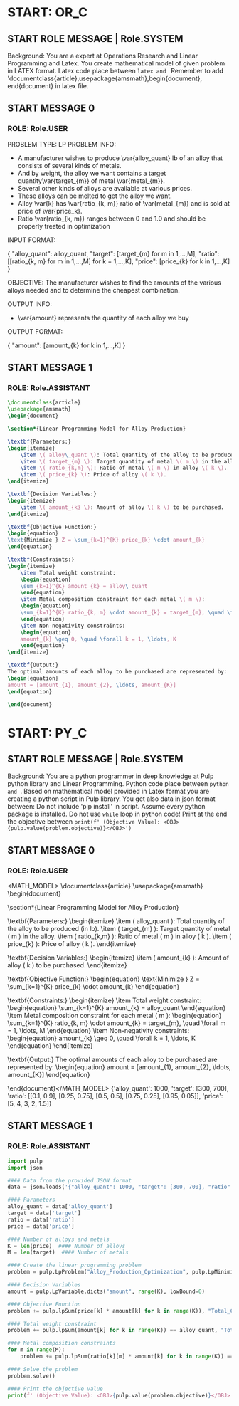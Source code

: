 # START: OR_C 
## START ROLE MESSAGE | Role.SYSTEM 
Background: You are a expert at Operations Research and Linear Programming and Latex. You create mathematical model of given problem in LATEX format. Latex code place between ```latex and ``` Remember to add 'documentclass{article},usepackage{amsmath},begin{document}, end{document} in latex file. 
## START MESSAGE 0 
### ROLE: Role.USER
<DESCRIPTION>
PROBLEM TYPE: LP
PROBLEM INFO:

- A manufacturer wishes to produce \var{alloy_quant} lb of an alloy that consists of several kinds of metals.
- And by weight, the alloy we want contains a target quantity\var{target_{m}} of metal \var{metal_{m}}.
- Several other kinds of alloys are available at various prices. 
- These alloys can be melted to get the alloy we want.
- Alloy \var{k} has \var{ratio_{k, m}} ratio of \var{metal_{m}} and is sold at price of \var{price_k}.
- Ratio \var{ratio_{k, m}} ranges between 0 and 1.0 and should be properly treated in optimization

INPUT FORMAT:

{
	"alloy_quant": alloy_quant,
	"target": [target_{m} for m in 1,...,M],
	"ratio": [[ratio_{k, m} for m in 1,...,M] for k = 1,...,K],
	"price": [price_{k} for k in 1,...,K]
}

OBJECTIVE: The manufacturer wishes to find the amounts of the various alloys needed and to determine the cheapest combination.

OUTPUT INFO:

- \var{amount} represents the quantity of each alloy we buy

OUTPUT FORMAT:

{
	"amount": [amount_{k} for k in 1,...,K]
}
</DESCRIPTION>


## START MESSAGE 1 
### ROLE: Role.ASSISTANT
```latex
\documentclass{article}
\usepackage{amsmath}
\begin{document}

\section*{Linear Programming Model for Alloy Production}

\textbf{Parameters:}
\begin{itemize}
    \item \( alloy\_quant \): Total quantity of the alloy to be produced (in lb).
    \item \( target_{m} \): Target quantity of metal \( m \) in the alloy.
    \item \( ratio_{k,m} \): Ratio of metal \( m \) in alloy \( k \).
    \item \( price_{k} \): Price of alloy \( k \).
\end{itemize}

\textbf{Decision Variables:}
\begin{itemize}
    \item \( amount_{k} \): Amount of alloy \( k \) to be purchased.
\end{itemize}

\textbf{Objective Function:}
\begin{equation}
\text{Minimize } Z = \sum_{k=1}^{K} price_{k} \cdot amount_{k}
\end{equation}

\textbf{Constraints:}
\begin{itemize}
    \item Total weight constraint:
    \begin{equation}
    \sum_{k=1}^{K} amount_{k} = alloy\_quant
    \end{equation}
    \item Metal composition constraint for each metal \( m \):
    \begin{equation}
    \sum_{k=1}^{K} ratio_{k, m} \cdot amount_{k} = target_{m}, \quad \forall m = 1, \ldots, M
    \end{equation}
    \item Non-negativity constraints:
    \begin{equation}
    amount_{k} \geq 0, \quad \forall k = 1, \ldots, K
    \end{equation}
\end{itemize}

\textbf{Output:}
The optimal amounts of each alloy to be purchased are represented by:
\begin{equation}
amount = [amount_{1}, amount_{2}, \ldots, amount_{K}]
\end{equation}

\end{document}
```

# START: PY_C 
## START ROLE MESSAGE | Role.SYSTEM 
Background: You are a python programmer in deep knowledge at Pulp python library and Linear Programming. Python code place between ```python and ```. Based on mathematical model provided in Latex format you are creating a python script in Pulp library. You get also data in json format between: <DATA></DATA> Do not include 'pip install' in script. Assume every python package is installed. Do not use `while` loop in python code! Print at the end the objective between <OBJ></OBJ> `print(f' (Objective Value): <OBJ>{pulp.value(problem.objective)}</OBJ>')` 
## START MESSAGE 0 
### ROLE: Role.USER
<MATH_MODEL>
\documentclass{article}
\usepackage{amsmath}
\begin{document}

\section*{Linear Programming Model for Alloy Production}

\textbf{Parameters:}
\begin{itemize}
    \item \( alloy\_quant \): Total quantity of the alloy to be produced (in lb).
    \item \( target_{m} \): Target quantity of metal \( m \) in the alloy.
    \item \( ratio_{k,m} \): Ratio of metal \( m \) in alloy \( k \).
    \item \( price_{k} \): Price of alloy \( k \).
\end{itemize}

\textbf{Decision Variables:}
\begin{itemize}
    \item \( amount_{k} \): Amount of alloy \( k \) to be purchased.
\end{itemize}

\textbf{Objective Function:}
\begin{equation}
\text{Minimize } Z = \sum_{k=1}^{K} price_{k} \cdot amount_{k}
\end{equation}

\textbf{Constraints:}
\begin{itemize}
    \item Total weight constraint:
    \begin{equation}
    \sum_{k=1}^{K} amount_{k} = alloy\_quant
    \end{equation}
    \item Metal composition constraint for each metal \( m \):
    \begin{equation}
    \sum_{k=1}^{K} ratio_{k, m} \cdot amount_{k} = target_{m}, \quad \forall m = 1, \ldots, M
    \end{equation}
    \item Non-negativity constraints:
    \begin{equation}
    amount_{k} \geq 0, \quad \forall k = 1, \ldots, K
    \end{equation}
\end{itemize}

\textbf{Output:}
The optimal amounts of each alloy to be purchased are represented by:
\begin{equation}
amount = [amount_{1}, amount_{2}, \ldots, amount_{K}]
\end{equation}

\end{document}</MATH_MODEL>
<DATA>
{'alloy_quant': 1000, 'target': [300, 700], 'ratio': [[0.1, 0.9], [0.25, 0.75], [0.5, 0.5], [0.75, 0.25], [0.95, 0.05]], 'price': [5, 4, 3, 2, 1.5]}</DATA>


## START MESSAGE 1 
### ROLE: Role.ASSISTANT
```python
import pulp
import json

#### Data from the provided JSON format
data = json.loads('{"alloy_quant": 1000, "target": [300, 700], "ratio": [[0.1, 0.9], [0.25, 0.75], [0.5, 0.5], [0.75, 0.25], [0.95, 0.05]], "price": [5, 4, 3, 2, 1.5]}')

#### Parameters
alloy_quant = data['alloy_quant']
target = data['target']
ratio = data['ratio']
price = data['price']

#### Number of alloys and metals
K = len(price)  #### Number of alloys
M = len(target)  #### Number of metals

#### Create the linear programming problem
problem = pulp.LpProblem("Alloy_Production_Optimization", pulp.LpMinimize)

#### Decision Variables
amount = pulp.LpVariable.dicts("amount", range(K), lowBound=0)

#### Objective Function
problem += pulp.lpSum(price[k] * amount[k] for k in range(K)), "Total_Cost"

#### Total weight constraint
problem += pulp.lpSum(amount[k] for k in range(K)) == alloy_quant, "Total_Weight"

#### Metal composition constraints
for m in range(M):
    problem += pulp.lpSum(ratio[k][m] * amount[k] for k in range(K)) == target[m], f"Metal_Constraint_{m+1}"

#### Solve the problem
problem.solve()

#### Print the objective value
print(f' (Objective Value): <OBJ>{pulp.value(problem.objective)}</OBJ>')
```

